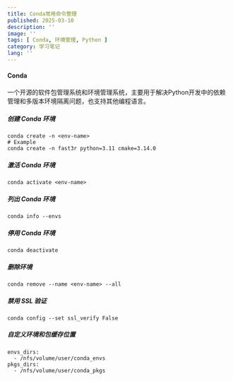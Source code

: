 ```yaml
---
title: Conda常用命令整理
published: 2025-03-10
description: ''
image: ''
tags: [ Conda, 环境管理, Python ]
category: 学习笔记
lang: ''
---
```


#### Conda

一个开源的软件包管理系统和环境管理系统，主要用于解决Python开发中的依赖管理和多版本环境隔离问题，也支持其他编程语言。

##### 创建 Conda 环境

```shell
conda create -n <env-name>
# Example
conda create -n fast3r python=3.11 cmake=3.14.0
```

##### 激活 Conda 环境

```shell
conda activate <env-name>
```

##### 列出 Conda 环境

```shell
conda info --envs
```

##### 停用 Conda 环境

```shell
conda deactivate
```

##### 删除环境

```shell
conda remove --name <env-name> --all
```

##### 禁用 SSL 验证

```shell
conda config --set ssl_verify False
```

##### 自定义环境和包缓存位置

```shell
envs_dirs:
  - /nfs/volume/user/conda_envs
pkgs_dirs:
  - /nfs/volume/user/conda_pkgs
```
